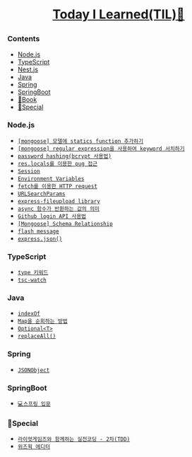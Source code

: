 # <p align="center">[Today I Learned(TIL)🚀](https://github.com/Brylimo/TIL/issues)</p>
### Contents
- [Node.js](#Node.js)
- [TypeScript](#TypeScript)
- [Nest.js](#Nest.js)
- [Java](#Java)
- [Spring](#Spring)
- [SpringBoot](#SpringBoot)
- [📜Book](#Book)
- [📍Special](#Special)

### Node.js
- [`[mongoose] 모델에 statics function 추가하기`](https://github.com/Brylimo/TIL/issues/2)
- [`[mongoose] regular expression을 사용하여 keyword 서치하기`](https://github.com/Brylimo/TIL/issues/3)
- [`password hashing(bcrypt 사용법)`](https://github.com/Brylimo/TIL/issues/4)
- [`res.locals를 이용한 pug 접근`](https://github.com/Brylimo/TIL/issues/5)
- [`Session`](https://github.com/Brylimo/TIL/issues/6)
- [`Environment Variables`](https://github.com/Brylimo/TIL/issues/7)
- [`fetch를 이용한 HTTP request`](https://github.com/Brylimo/TIL/issues/8)
- [`URLSearchParams`](https://github.com/Brylimo/TIL/issues/9)
- [`express-fileupload library`](https://github.com/Brylimo/TIL/issues/12)
- [`async 함수가 반환하는 값의 의미`](https://github.com/Brylimo/TIL/issues/13)
- [`Github login API 사용법`](https://github.com/Brylimo/TIL/issues/14)
- [`[Mongoose] Schema Relationship`](https://github.com/Brylimo/TIL/issues/15)
- [`flash message`](https://github.com/Brylimo/TIL/issues/16)
- [`express.json()`](https://github.com/Brylimo/TIL/issues/17)

### TypeScript
- [`type 키워드`](https://github.com/Brylimo/TIL/issues/10)
- [`tsc-watch`](https://github.com/Brylimo/TIL/issues/11)

### Java
- [`indexOf`](https://github.com/Brylimo/TIL/issues/18)
- [`Map을 순회하는 방법`](https://github.com/Brylimo/TIL/issues/19)
- [`Optional<T>`](https://github.com/Brylimo/TIL/issues/29)
- [`replaceAll()`](https://github.com/Brylimo/TIL/issues/33)

### Spring
- [`JSONObject`](https://github.com/Brylimo/TIL/issues/20)

### SpringBoot
- [`💻스프링 입문`](https://github.com/Brylimo/TIL/blob/main/%EC%8A%A4%ED%94%84%EB%A7%81%20%EC%9E%85%EB%AC%B8/README.md)

### 📍Special
- [`라이엇게임즈와 함께하는 실전코딩 - 2차(TDD)`](https://github.com/Brylimo/TIL/issues/28)
- [`위즈윅 에디터`](https://github.com/Brylimo/TIL/issues/32)
